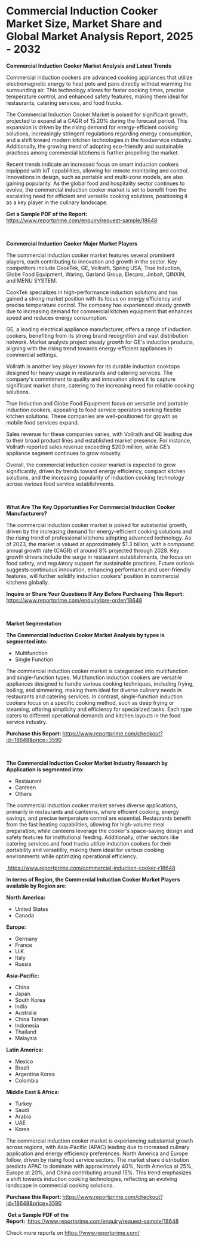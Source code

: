 <p><h1>Commercial Induction Cooker Market Size, Market Share and Global Market Analysis Report, 2025 - 2032</h1></p><p><strong>Commercial Induction Cooker Market Analysis and Latest Trends</strong></p>
<p><p>Commercial induction cookers are advanced cooking appliances that utilize electromagnetic energy to heat pots and pans directly without warming the surrounding air. This technology allows for faster cooking times, precise temperature control, and enhanced safety features, making them ideal for restaurants, catering services, and food trucks.</p><p>The Commercial Induction Cooker Market is poised for significant growth, projected to expand at a CAGR of 15.20% during the forecast period. This expansion is driven by the rising demand for energy-efficient cooking solutions, increasingly stringent regulations regarding energy consumption, and a shift toward modern kitchen technologies in the foodservice industry. Additionally, the growing trend of adopting eco-friendly and sustainable practices among commercial kitchens is further propelling the market.</p><p>Recent trends indicate an increased focus on smart induction cookers equipped with IoT capabilities, allowing for remote monitoring and control. Innovations in design, such as portable and multi-zone models, are also gaining popularity. As the global food and hospitality sector continues to evolve, the commercial induction cooker market is set to benefit from the escalating need for efficient and versatile cooking solutions, positioning it as a key player in the culinary landscape.</p></p>
<p><strong>Get a Sample PDF of the Report:&nbsp;</strong> <a href="https://www.reportprime.com/enquiry/request-sample/18648?utm_campaign=2472&utm_medium=2&utm_source=Github&utm_content=ia&utm_term=19032025&utm_id=commercial-induction-cooker">https://www.reportprime.com/enquiry/request-sample/18648</a></p>
<p>&nbsp;</p>
<p><strong>Commercial Induction Cooker Major Market Players</strong></p>
<p><p>The commercial induction cooker market features several prominent players, each contributing to innovation and growth in the sector. Key competitors include CookTek, GE, Vollrath, Spring USA, True Induction, Globe Food Equipment, Waring, Garland Group, Elecpro, Jinbait, QINXIN, and MENU SYSTEM.</p><p>CookTek specializes in high-performance induction solutions and has gained a strong market position with its focus on energy efficiency and precise temperature control. The company has experienced steady growth due to increasing demand for commercial kitchen equipment that enhances speed and reduces energy consumption. </p><p>GE, a leading electrical appliance manufacturer, offers a range of induction cookers, benefiting from its strong brand recognition and vast distribution network. Market analysts project steady growth for GE's induction products, aligning with the rising trend towards energy-efficient appliances in commercial settings.</p><p>Vollrath is another key player known for its durable induction cooktops designed for heavy usage in restaurants and catering services. The company's commitment to quality and innovation allows it to capture significant market share, catering to the increasing need for reliable cooking solutions.</p><p>True Induction and Globe Food Equipment focus on versatile and portable induction cookers, appealing to food service operators seeking flexible kitchen solutions. These companies are well-positioned for growth as mobile food services expand.</p><p>Sales revenue for these companies varies, with Vollrath and GE leading due to their broad product lines and established market presence. For instance, Vollrath reported sales revenue exceeding $200 million, while GE’s appliance segment continues to grow robustly.</p><p>Overall, the commercial induction cooker market is expected to grow significantly, driven by trends toward energy efficiency, compact kitchen solutions, and the increasing popularity of induction cooking technology across various food service establishments.</p></p>
<p>&nbsp;</p>
<p><strong>What Are The Key Opportunities For Commercial Induction Cooker Manufacturers?</strong></p>
<p><p>The commercial induction cooker market is poised for substantial growth, driven by the increasing demand for energy-efficient cooking solutions and the rising trend of professional kitchens adopting advanced technology. As of 2023, the market is valued at approximately $1.3 billion, with a compound annual growth rate (CAGR) of around 8% projected through 2028. Key growth drivers include the surge in restaurant establishments, the focus on food safety, and regulatory support for sustainable practices. Future outlook suggests continuous innovation, enhancing performance and user-friendly features, will further solidify induction cookers' position in commercial kitchens globally.</p></p>
<p><strong>Inquire or Share Your Questions If Any Before Purchasing This Report:</strong> <a href="https://www.reportprime.com/enquiry/pre-order/18648?utm_campaign=2472&utm_medium=2&utm_source=Github&utm_content=ia&utm_term=19032025&utm_id=commercial-induction-cooker">https://www.reportprime.com/enquiry/pre-order/18648</a></p>
<p>&nbsp;</p>
<p><strong>Market Segmentation</strong></p>
<p><strong>The Commercial Induction Cooker Market Analysis by types is segmented into:</strong></p>
<p><ul><li>Multifunction</li><li>Single Function</li></ul></p>
<p><p>The commercial induction cooker market is categorized into multifunction and single-function types. Multifunction induction cookers are versatile appliances designed to handle various cooking techniques, including frying, boiling, and simmering, making them ideal for diverse culinary needs in restaurants and catering services. In contrast, single-function induction cookers focus on a specific cooking method, such as deep frying or steaming, offering simplicity and efficiency for specialized tasks. Each type caters to different operational demands and kitchen layouts in the food service industry.</p></p>
<p><strong>Purchase this Report:&nbsp;</strong><a href="https://www.reportprime.com/checkout?id=18648&price=3590&utm_campaign=2472&utm_medium=2&utm_source=Github&utm_content=ia&utm_term=19032025&utm_id=commercial-induction-cooker">https://www.reportprime.com/checkout?id=18648&price=3590</a></p>
<p>&nbsp;</p>
<p><strong>The Commercial Induction Cooker Market Industry Research by Application is segmented into:</strong></p>
<p><ul><li>Restaurant</li><li>Canteen</li><li>Others</li></ul></p>
<p><p>The commercial induction cooker market serves diverse applications, primarily in restaurants and canteens, where efficient cooking, energy savings, and precise temperature control are essential. Restaurants benefit from the fast heating capabilities, allowing for high-volume meal preparation, while canteens leverage the cooker's space-saving design and safety features for institutional feeding. Additionally, other sectors like catering services and food trucks utilize induction cookers for their portability and versatility, making them ideal for various cooking environments while optimizing operational efficiency.</p></p>
<p><a href="https://www.reportprime.com/commercial-induction-cooker-r18648?utm_campaign=2472&utm_medium=2&utm_source=Github&utm_content=ia&utm_term=19032025&utm_id=commercial-induction-cooker">&nbsp;https://www.reportprime.com/commercial-induction-cooker-r18648</a></p>
<p><strong>In terms of Region, the Commercial Induction Cooker Market Players available by Region are:</strong></p>
<p>
    <p> <strong> North America: </strong>
        <ul>
            <li>United States</li>
            <li>Canada</li>
        </ul>
        </p> 
    <p> <strong> Europe: </strong>
        <ul>
            <li>Germany</li>
            <li>France</li>
            <li>U.K.</li>
            <li>Italy</li>
            <li>Russia</li>
        </ul>
        </p> 
    <p> <strong> Asia-Pacific: </strong>
        <ul>
            <li>China</li>
            <li>Japan</li>
            <li>South Korea</li>
            <li>India</li>
            <li>Australia</li>
            <li>China Taiwan</li>
            <li>Indonesia</li>
            <li>Thailand</li>
            <li>Malaysia</li>
        </ul>
        </p> 
    <p> <strong> Latin America: </strong>
        <ul>
            <li>Mexico</li>
            <li>Brazil</li>
            <li>Argentina Korea</li>
            <li>Colombia</li>
        </ul>
        </p> 
    <p> <strong> Middle East & Africa: </strong>
        <ul>
            <li>Turkey</li>
            <li>Saudi</li>
            <li>Arabia</li>
            <li>UAE</li>
            <li>Korea</li>
        </ul>
    </p>
    </p>
<p><p>The commercial induction cooker market is experiencing substantial growth across regions, with Asia-Pacific (APAC) leading due to increased culinary application and energy efficiency preferences. North America and Europe follow, driven by rising food service sectors. The market share distribution predicts APAC to dominate with approximately 40%, North America at 25%, Europe at 20%, and China contributing around 15%. This trend emphasizes a shift towards induction cooking technologies, reflecting an evolving landscape in commercial cooking solutions.</p></p>
<p><strong>Purchase this Report: </strong><a href="https://www.reportprime.com/checkout?id=18648&price=3590&utm_campaign=2472&utm_medium=2&utm_source=Github&utm_content=ia&utm_term=19032025&utm_id=commercial-induction-cooker">https://www.reportprime.com/checkout?id=18648&price=3590</a></p>
<p>&nbsp;<strong>Get a Sample PDF of the Report:&nbsp;&nbsp;</strong><a href="https://www.reportprime.com/enquiry/request-sample/18648?utm_campaign=2472&utm_medium=2&utm_source=Github&utm_content=ia&utm_term=19032025&utm_id=commercial-induction-cooker">https://www.reportprime.com/enquiry/request-sample/18648</a></p>
<p><strong></strong></p>
<p>Check more reports on <a href="https://www.reportprime.com/?utm_campaign=2472&utm_medium=2&utm_source=Github&utm_content=ia&utm_term=19032025&utm_id=commercial-induction-cooker">https://www.reportprime.com/</a></p>